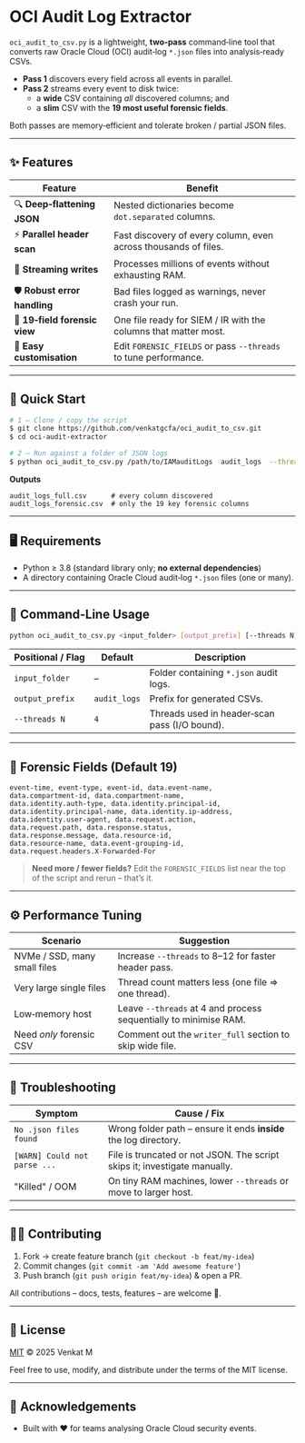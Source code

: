 # OCI Audit Log Extractor

`oci_audit_to_csv.py` is a lightweight, **two‑pass** command‑line tool that converts raw Oracle Cloud (OCI) audit‑log `*.json` files into analysis‑ready CSVs.

- **Pass 1** discovers every field across all events in parallel.
- **Pass 2** streams every event to disk twice:
  - a **wide** CSV containing *all* discovered columns; and
  - a **slim** CSV with the **19 most useful forensic fields**.

Both passes are memory‑efficient and tolerate broken / partial JSON files.

---

## ✨ Features

| Feature                       | Benefit                                                         |
| ----------------------------- | --------------------------------------------------------------- |
| 🔍 **Deep‑flattening JSON**   | Nested dictionaries become `dot.separated` columns.             |
| ⚡ **Parallel header scan**    | Fast discovery of every column, even across thousands of files. |
| 💾 **Streaming writes**       | Processes millions of events without exhausting RAM.            |
| 🛡  **Robust error handling** | Bad files logged as warnings, never crash your run.             |
| 🔑 **19‑field forensic view** | One file ready for SIEM / IR with the columns that matter most. |
| 🔧 **Easy customisation**     | Edit `FORENSIC_FIELDS` or pass `--threads` to tune performance. |

---

## 🚀 Quick Start

```bash
# 1 – Clone / copy the script
$ git clone https://github.com/venkatgcfa/oci_audit_to_csv.git
$ cd oci‑audit‑extractor

# 2 – Run against a folder of JSON logs
$ python oci_audit_to_csv.py /path/to/IAMauditLogs  audit_logs  --threads 8
```

**Outputs**

```
audit_logs_full.csv      # every column discovered
audit_logs_forensic.csv  # only the 19 key forensic columns
```

---

## 🖥️ Requirements

- Python ≥ 3.8 (standard library only; **no external dependencies**)
- A directory containing Oracle Cloud audit‑log `*.json` files (one or many).

---

## 📂 Command‑Line Usage

```bash
python oci_audit_to_csv.py <input_folder> [output_prefix] [--threads N]
```

| Positional / Flag | Default      | Description                                   |
| ----------------- | ------------ | --------------------------------------------- |
| `input_folder`    | –            | Folder containing `*.json` audit logs.        |
| `output_prefix`   | `audit_logs` | Prefix for generated CSVs.                    |
| `--threads N`     | `4`          | Threads used in header‑scan pass (I/O bound). |

---

## 🔑 Forensic Fields (Default 19)

```
event-time, event-type, event-id, data.event-name,
data.compartment-id, data.compartment-name,
data.identity.auth-type, data.identity.principal-id,
data.identity.principal-name, data.identity.ip-address,
data.identity.user-agent, data.request.action,
data.request.path, data.response.status,
data.response.message, data.resource-id,
data.resource-name, data.event-grouping-id,
data.request.headers.X-Forwarded-For
```

> **Need more / fewer fields?** Edit the `FORENSIC_FIELDS` list near the top of the script and rerun – that’s it.

---

## ⚙️ Performance Tuning

| Scenario                     | Suggestion                                                       |
| ---------------------------- | ---------------------------------------------------------------- |
| NVMe / SSD, many small files | Increase `--threads` to 8–12 for faster header pass.             |
| Very large single files      | Thread count matters less (one file ⇒ one thread).               |
| Low‑memory host              | Leave `--threads` at 4 and process sequentially to minimise RAM. |
| Need *only* forensic CSV     | Comment out the `writer_full` section to skip wide file.         |

---

## 🧐 Troubleshooting

| Symptom                      | Cause / Fix                                                               |
| ---------------------------- | ------------------------------------------------------------------------- |
| `No .json files found`       | Wrong folder path – ensure it ends **inside** the log directory.          |
| `[WARN] Could not parse ...` | File is truncated or not JSON. The script skips it; investigate manually. |
| "Killed" / OOM               | On tiny RAM machines, lower `--threads` or move to larger host.           |

---

## 🧑‍💻 Contributing

1. Fork → create feature branch (`git checkout -b feat/my‑idea`)
2. Commit changes (`git commit -am 'Add awesome feature'`)
3. Push branch (`git push origin feat/my‑idea`) & open a PR.

All contributions – docs, tests, features – are welcome 🎉.

---

## 📜 License

[MIT](LICENSE) © 2025 Venkat M

Feel free to use, modify, and distribute under the terms of the MIT license.

---

## 🤝 Acknowledgements

- Built with ❤️ for teams analysing Oracle Cloud security events.

